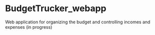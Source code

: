 # BudgetTrucker_webapp
Web application for organizing the budget and controlling incomes and expenses (in progress)

